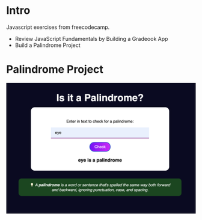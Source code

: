 # Intro

Javascript exercises from freecodecamp.

- Review JavaScript Fundamentals by Building a Gradeook App
- Build a Palindrome Project

# Palindrome Project
![Palindrome Project](img/palindrome_project.png)
